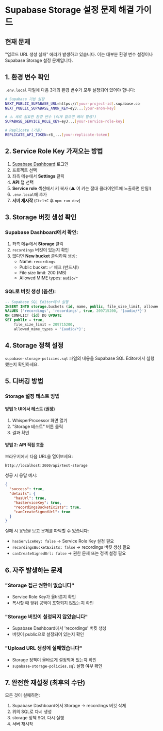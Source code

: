 # Supabase Storage 설정 문제 해결 가이드

## 현재 문제
"업로드 URL 생성 실패" 에러가 발생하고 있습니다. 이는 대부분 환경 변수 설정이나 Supabase Storage 설정 문제입니다.

## 1. 환경 변수 확인

`.env.local` 파일에 다음 3개의 환경 변수가 모두 설정되어 있어야 합니다:

```bash
# Supabase 기본 설정
NEXT_PUBLIC_SUPABASE_URL=https://[your-project-id].supabase.co
NEXT_PUBLIC_SUPABASE_ANON_KEY=eyJ...[your-anon-key]

# ⚠️ 새로 필요한 환경 변수 (이게 없으면 에러 발생!)
SUPABASE_SERVICE_ROLE_KEY=eyJ...[your-service-role-key]

# Replicate (기존)
REPLICATE_API_TOKEN=r8_...[your-replicate-token]
```

## 2. Service Role Key 가져오는 방법

1. [Supabase Dashboard](https://supabase.com/dashboard) 로그인
2. 프로젝트 선택
3. 좌측 메뉴에서 **Settings** 클릭
4. **API** 탭 선택
5. **Service role** 섹션에서 키 복사 (⚠️ 이 키는 절대 클라이언트에 노출하면 안됨!)
6. `.env.local`에 추가
7. **서버 재시작** (`Ctrl+C` 후 `npm run dev`)

## 3. Storage 버킷 생성 확인

### Supabase Dashboard에서 확인:
1. 좌측 메뉴에서 **Storage** 클릭
2. `recordings` 버킷이 있는지 확인
3. 없다면 **New bucket** 클릭하여 생성:
   - Name: `recordings`
   - Public bucket: ✅ 체크 (반드시!)
   - File size limit: 200 (MB)
   - Allowed MIME types: `audio/*`

### SQL로 버킷 생성 (옵션):
```sql
-- Supabase SQL Editor에서 실행
INSERT INTO storage.buckets (id, name, public, file_size_limit, allowed_mime_types)
VALUES ('recordings', 'recordings', true, 209715200, '{audio/*}')
ON CONFLICT (id) DO UPDATE
SET public = true,
    file_size_limit = 209715200,
    allowed_mime_types = '{audio/*}';
```

## 4. Storage 정책 설정

`supabase-storage-policies.sql` 파일의 내용을 Supabase SQL Editor에서 실행했는지 확인하세요.

## 5. 디버깅 방법

### Storage 설정 테스트 방법

#### 방법 1: UI에서 테스트 (권장)
1. WhisperProcessor 화면 열기
2. "Storage 테스트" 버튼 클릭
3. 결과 확인

#### 방법 2: API 직접 호출
브라우저에서 다음 URL을 열어보세요:
```
http://localhost:3000/api/test-storage
```

성공 시 응답 예시:
```json
{
  "success": true,
  "details": {
    "hasUrl": true,
    "hasServiceKey": true,
    "recordingsBucketExists": true,
    "canCreateSignedUrl": true
  }
}
```

실패 시 응답을 보고 문제를 파악할 수 있습니다:
- `hasServiceKey: false` → Service Role Key 설정 필요
- `recordingsBucketExists: false` → recordings 버킷 생성 필요
- `canCreateSignedUrl: false` → 권한 문제 또는 정책 설정 필요

## 6. 자주 발생하는 문제

### "Storage 접근 권한이 없습니다"
- Service Role Key가 올바른지 확인
- 복사할 때 앞뒤 공백이 포함되지 않았는지 확인

### "Storage 버킷이 설정되지 않았습니다"
- Supabase Dashboard에서 'recordings' 버킷 생성
- 버킷이 public으로 설정되어 있는지 확인

### "Upload URL 생성에 실패했습니다"
- Storage 정책이 올바르게 설정되어 있는지 확인
- `supabase-storage-policies.sql` 실행 여부 확인

## 7. 완전한 재설정 (최후의 수단)

모든 것이 실패하면:
1. Supabase Dashboard에서 Storage → recordings 버킷 삭제
2. 위의 SQL로 다시 생성
3. storage 정책 SQL 다시 실행
4. 서버 재시작